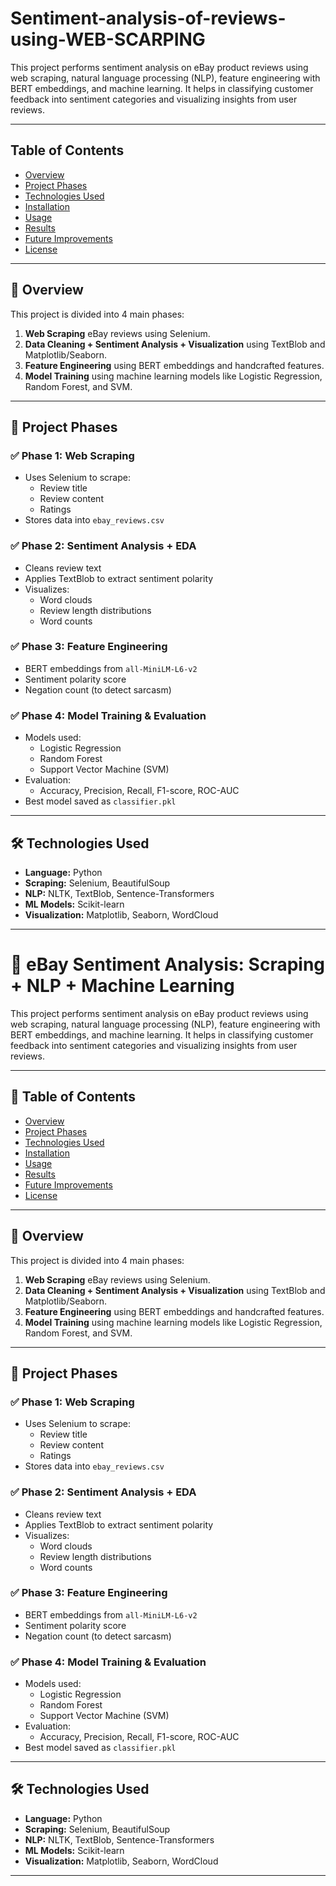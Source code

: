 # Sentiment-analysis-of-reviews-using-WEB-SCARPING

This project performs sentiment analysis on eBay product reviews using web scraping, natural language processing (NLP), feature engineering with BERT embeddings, and machine learning. It helps in classifying customer feedback into sentiment categories and visualizing insights from user reviews.

---

##  Table of Contents

- [Overview](#overview)
- [Project Phases](#project-phases)
- [Technologies Used](#technologies-used)
- [Installation](#installation)
- [Usage](#usage)
- [Results](#results)
- [Future Improvements](#future-improvements)
- [License](#license)

---

## 📖 Overview

This project is divided into 4 main phases:

1. **Web Scraping** eBay reviews using Selenium.
2. **Data Cleaning + Sentiment Analysis + Visualization** using TextBlob and Matplotlib/Seaborn.
3. **Feature Engineering** using BERT embeddings and handcrafted features.
4. **Model Training** using machine learning models like Logistic Regression, Random Forest, and SVM.

---

## 🚀 Project Phases

### ✅ Phase 1: Web Scraping

- Uses Selenium to scrape:
  - Review title
  - Review content
  - Ratings
- Stores data into `ebay_reviews.csv`

### ✅ Phase 2: Sentiment Analysis + EDA

- Cleans review text
- Applies TextBlob to extract sentiment polarity
- Visualizes:
  - Word clouds
  - Review length distributions
  - Word counts

### ✅ Phase 3: Feature Engineering

- BERT embeddings from `all-MiniLM-L6-v2`
- Sentiment polarity score
- Negation count (to detect sarcasm)

### ✅ Phase 4: Model Training & Evaluation

- Models used:
  - Logistic Regression
  - Random Forest
  - Support Vector Machine (SVM)
- Evaluation:
  - Accuracy, Precision, Recall, F1-score, ROC-AUC
- Best model saved as `classifier.pkl`

---

## 🛠️ Technologies Used

- **Language:** Python
- **Scraping:** Selenium, BeautifulSoup
- **NLP:** NLTK, TextBlob, Sentence-Transformers
- **ML Models:** Scikit-learn
- **Visualization:** Matplotlib, Seaborn, WordCloud

---
# 🛒 eBay Sentiment Analysis: Scraping + NLP + Machine Learning

This project performs sentiment analysis on eBay product reviews using web scraping, natural language processing (NLP), feature engineering with BERT embeddings, and machine learning. It helps in classifying customer feedback into sentiment categories and visualizing insights from user reviews.

---

## 📌 Table of Contents

- [Overview](#overview)
- [Project Phases](#project-phases)
- [Technologies Used](#technologies-used)
- [Installation](#installation)
- [Usage](#usage)
- [Results](#results)
- [Future Improvements](#future-improvements)
- [License](#license)

---

## 📖 Overview

This project is divided into 4 main phases:

1. **Web Scraping** eBay reviews using Selenium.
2. **Data Cleaning + Sentiment Analysis + Visualization** using TextBlob and Matplotlib/Seaborn.
3. **Feature Engineering** using BERT embeddings and handcrafted features.
4. **Model Training** using machine learning models like Logistic Regression, Random Forest, and SVM.

---

## 🚀 Project Phases

### ✅ Phase 1: Web Scraping

- Uses Selenium to scrape:
  - Review title
  - Review content
  - Ratings
- Stores data into `ebay_reviews.csv`

### ✅ Phase 2: Sentiment Analysis + EDA

- Cleans review text
- Applies TextBlob to extract sentiment polarity
- Visualizes:
  - Word clouds
  - Review length distributions
  - Word counts

### ✅ Phase 3: Feature Engineering

- BERT embeddings from `all-MiniLM-L6-v2`
- Sentiment polarity score
- Negation count (to detect sarcasm)

### ✅ Phase 4: Model Training & Evaluation

- Models used:
  - Logistic Regression
  - Random Forest
  - Support Vector Machine (SVM)
- Evaluation:
  - Accuracy, Precision, Recall, F1-score, ROC-AUC
- Best model saved as `classifier.pkl`

---

## 🛠️ Technologies Used

- **Language:** Python
- **Scraping:** Selenium, BeautifulSoup
- **NLP:** NLTK, TextBlob, Sentence-Transformers
- **ML Models:** Scikit-learn
- **Visualization:** Matplotlib, Seaborn, WordCloud

---

